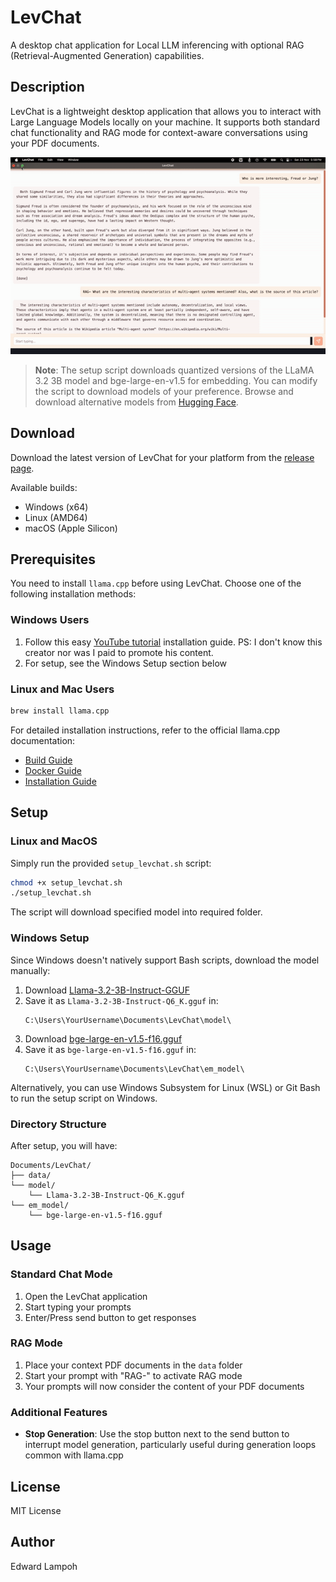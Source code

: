 # LevChat

A desktop chat application for Local LLM inferencing with optional RAG (Retrieval-Augmented Generation) capabilities.

## Description

LevChat is a lightweight desktop application that allows you to interact with Large Language Models locally on your machine. It supports both standard chat functionality and RAG mode for context-aware conversations using your PDF documents.

![LevChat Demo](./levChat.gif)

> **Note**: The setup script downloads quantized versions of the LLaMA 3.2 3B model and bge-large-en-v1.5 for embedding. You can modify the script to download models of your preference. Browse and download alternative models from [Hugging Face](https://huggingface.co/models?search=gguf).

## Download

Download the latest version of LevChat for your platform from the [release page](https://github.com/edielam/lev-chat/releases/tag/v0.0.1).

Available builds:
- Windows (x64)
- Linux (AMD64)
- macOS (Apple Silicon)

## Prerequisites

You need to install `llama.cpp` before using LevChat. Choose one of the following installation methods:

### Windows Users
1. Follow this easy [YouTube tutorial](https://www.youtube.com/watch?v=r-05yuXTEPE) installation guide. PS: I don't know this creator nor was I paid to promote his content.
2. For setup, see the Windows Setup section below

### Linux and Mac Users
```bash
brew install llama.cpp
```

For detailed installation instructions, refer to the official llama.cpp documentation:
- [Build Guide](https://github.com/ggerganov/llama.cpp/blob/master/docs/build.md)
- [Docker Guide](https://github.com/ggerganov/llama.cpp/blob/master/docs/docker.md)
- [Installation Guide](https://github.com/ggerganov/llama.cpp/blob/master/docs/install.md)

## Setup

### Linux and MacOS
Simply run the provided `setup_levchat.sh` script:
```bash
chmod +x setup_levchat.sh
./setup_levchat.sh
```

The script will download specified model into required folder.

### Windows Setup
Since Windows doesn't natively support Bash scripts, download the model manually:

1. Download [Llama-3.2-3B-Instruct-GGUF](https://huggingface.co/bartowski/Llama-3.2-3B-Instruct-GGUF/resolve/main/Llama-3.2-3B-Instruct-Q6_K.gguf)
2. Save it as `Llama-3.2-3B-Instruct-Q6_K.gguf` in:
   ```
   C:\Users\YourUsername\Documents\LevChat\model\
   ```
3. Download [bge-large-en-v1.5-f16.gguf](https://huggingface.co/CompendiumLabs/bge-large-en-v1.5-gguf/resolve/main/bge-large-en-v1.5-f16.gguf)
2. Save it as `bge-large-en-v1.5-f16.gguf` in:
   ```
   C:\Users\YourUsername\Documents\LevChat\em_model\
   ```

Alternatively, you can use Windows Subsystem for Linux (WSL) or Git Bash to run the setup script on Windows.

### Directory Structure
After setup, you will have:
```
Documents/LevChat/
├── data/
└── model/
    └── Llama-3.2-3B-Instruct-Q6_K.gguf
└── em_model/
    └── bge-large-en-v1.5-f16.gguf
```

## Usage

### Standard Chat Mode
1. Open the LevChat application
2. Start typing your prompts
3. Enter/Press send button to get responses

### RAG Mode
1. Place your context PDF documents in the `data` folder
2. Start your prompt with "RAG-" to activate RAG mode
3. Your prompts will now consider the content of your PDF documents

### Additional Features
- **Stop Generation**: Use the stop button next to the send button to interrupt model generation, particularly useful during generation loops common with llama.cpp

## License

MIT License

## Author

Edward Lampoh

